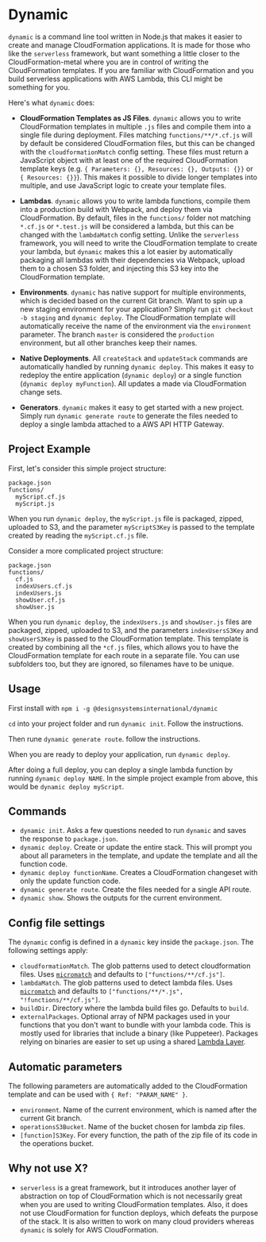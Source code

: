 # Dynamic

`dynamic` is a command line tool written in Node.js that makes it easier to create and manage CloudFormation applications. It is made for those who like the `serverless` framework, but want something a little closer to the CloudFormation-metal where you are in control of writing the CloudFormation templates. If you are familiar with CloudFormation and you build serverless applications with AWS Lambda, this CLI might be something for you.

Here's what `dynamic` does:

- **CloudFormation Templates as JS Files**. `dynamic` allows you to write CloudFormation templates in multiple `.js` files and compile them into a single file during deployment. Files matching `functions/**/*.cf.js` will by default be considered CloudFormation files, but this can be changed with the `cloudformationMatch` config setting. These files must return a JavaScript object with at least one of the required CloudFormation template keys (e.g. `{ Parameters: {}, Resources: {}, Outputs: {}}` or `{ Resources: {}}`). This makes it possible to divide longer templates into multiple, and use JavaScript logic to create your template files.

- **Lambdas**. `dynamic` allows you to write lambda functions, compile them into a production build with Webpack, and deploy them via CloudFormation. By default, files in the `functions/` folder not matching `*.cf.js` or `*.test.js` will be considered a lambda, but this can be changed with the `lambdaMatch` config setting. Unlike the `serverless` framework, you will need to write the CloudFormation template to create your lambda, but `dynamic` makes this a lot easier by automatically packaging all lambdas with their dependencies via Webpack, upload them to a chosen S3 folder, and injecting this S3 key into the CloudFormation template.

- **Environments**. `dynamic` has native support for multiple environments, which is decided based on the current Git branch. Want to spin up a new staging environment for your application? Simply run `git checkout -b staging` and `dynamic deploy`. The CloudFormation template will automatically receive the name of the environment via the `environment` parameter. The branch `master` is considered the `production` environment, but all other branches keep their names.

- **Native Deployments**. All `createStack` and `updateStack` commands are automatically handled by running `dynamic deploy`. This makes it easy to redeploy the entire application (`dynamic deploy`) or a single function (`dynamic deploy myFunction`). All updates a made via CloudFormation change sets.

- **Generators**. `dynamic` makes it easy to get started with a new project. Simply run `dynamic generate route` to generate the files needed to deploy a single lambda attached to a AWS API HTTP Gateway.

## Project Example

First, let's consider this simple project structure:

```
package.json
functions/
  myScript.cf.js
  myScript.js
```

When you run `dynamic deploy`, the `myScript.js` file is packaged, zipped, uploaded to S3, and the parameter `myScriptS3Key` is passed to the template created by reading the `myScript.cf.js` file.

Consider a more complicated project structure:

```
package.json
functions/
  cf.js
  indexUsers.cf.js
  indexUsers.js
  showUser.cf.js
  showUser.js
```

When you run `dynamic deploy`, the `indexUsers.js` and `showUser.js` files are packaged, zipped, uploaded to S3, and the parameters `indexUsersS3Key` and `showUserS3Key` is passed to the CloudFormation template. This template is created by combining all the `*cf.js` files, which allows you to have the CloudFormation template for each route in a separate file. You can use subfolders too, but they are ignored, so filenames have to be unique.

## Usage

First install with `npm i -g @designsystemsinternational/dynamic`

`cd` into your project folder and run `dynamic init`. Follow the instructions.

Then rune `dynamic generate route`. follow the instructions.

When you are ready to deploy your application, run `dynamic deploy`.

After doing a full deploy, you can deploy a single lambda function by running `dynamic deploy NAME`. In the simple project example from above, this would be `dynamic deploy myScript`.

## Commands

- `dynamic init`. Asks a few questions needed to run `dynamic` and saves the response to `package.json`.
- `dynamic deploy`. Create or update the entire stack. This will prompt you about all parameters in the template, and update the template and all the function code.
- `dynamic deploy functionName`. Creates a CloudFormation changeset with only the update function code.
- `dynamic generate route`. Create the files needed for a single API route.
- `dynamic show`. Shows the outputs for the current environment.

## Config file settings

The `dynamic` config is defined in a `dynamic` key inside the `package.json`. The following settings apply:

- `cloudformationMatch`. The glob patterns used to detect cloudformation files. Uses [`micromatch`](https://github.com/micromatch/micromatch) and defaults to `["functions/**/cf.js"]`.
- `lambdaMatch`. The glob patterns used to detect lambda files. Uses [`micromatch`](https://github.com/micromatch/micromatch) and defaults to `["functions/**/*.js", "!functions/**/cf.js"]`.
- `buildDir`. Directory where the lambda build files go. Defaults to `build`.
- `externalPackages`. Optional array of NPM packages used in your functions that you don't want to bundle with your lambda code. This is mostly used for libraries that include a binary (like Puppeteer). Packages relying on binaries are easier to set up using a shared [Lambda Layer](https://docs.aws.amazon.com/lambda/latest/dg/configuration-layers.html).

## Automatic parameters

The following parameters are automatically added to the CloudFormation template and can be used with `{ Ref: "PARAM_NAME" }`.

- `environment`. Name of the current environment, which is named after the current Git branch.
- `operationsS3Bucket`. Name of the bucket chosen for lambda zip files.
- `[function]S3Key`. For every function, the path of the zip file of its code in the operations bucket.

## Why not use X?

- `serverless` is a great framework, but it introduces another layer of abstraction on top of CloudFormation which is not necessarily great when you are used to writing CloudFormation templates. Also, it does not use CloudFormation for function deploys, which defeats the purpose of the stack. It is also written to work on many cloud providers whereas `dynamic` is solely for AWS CloudFormation.
